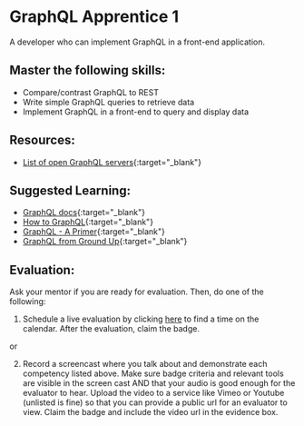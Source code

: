 # GraphQL Apprentice 1

A developer who can implement GraphQL in a front-end application.

## Master the following skills:

- Compare/contrast GraphQL to REST
- Write simple GraphQL queries to retrieve data
- Implement GraphQL in a front-end to query and display data

## Resources:

- [List of open GraphQL servers](http://apis.guru/graphql-apis/){:target="\_blank"}

## Suggested Learning:

- [GraphQL docs](https://graphql.org/learn/){:target="\_blank"}
- [How to GraphQL](https://www.howtographql.com/){:target="\_blank"}
- [GraphQL - A Primer](https://www.udemy.com/course/graphql-a-primer/){:target="\_blank"}
- [GraphQL from Ground Up](https://www.udemy.com/course/graphql-from-ground-up/){:target="\_blank"}

## Evaluation:

Ask your mentor if you are ready for evaluation. Then, do one of the following:

1. Schedule a live evaluation by clicking [here](https://calendly.com/codex-evaluations/full-stack) to find a time on the calendar. After the evaluation, claim the badge.

or

2. Record a screencast where you talk about and demonstrate each competency listed above. Make sure badge criteria and relevant tools are visible in the screen cast AND that your audio is good enough for the evaluator to hear. Upload the video to a service like Vimeo or Youtube (unlisted is fine) so that you can provide a public url for an evaluator to view. Claim the badge and include the video url in the evidence box.
